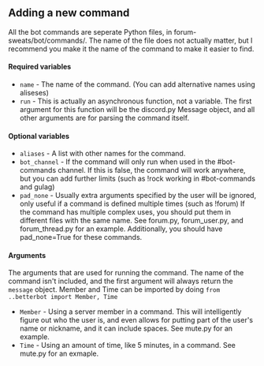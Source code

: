 ## Adding a new command
All the bot commands are seperate Python files, in forum-sweats/bot/commands/. The name of the file does not actually matter, but I recommend you make it the name of the command to make it easier to find.
#### Required variables
- `name` - The name of the command. (You can add alternative names using aliseses)
- `run` - This is actually an asynchronous function, not a variable. The first argument for this function will be the discord.py Message object, and all other arguments are for parsing the command itself.
#### Optional variables
- `aliases` - A list with other names for the command.
- `bot_channel` - If the command will only run when used in the #bot-commands channel. If this is false, the command will work anywhere, but you can add further limits (such as !rock working in #bot-commands and gulag)
- `pad_none` - Usually extra arguments specified by the user will be ignored, only useful if a command is defined multiple times (such as !forum)
If the command has multiple complex uses, you should put them in different files with the same name. See forum.py, forum_user.py, and forum_thread.py for an example. Additionally, you should have pad_none=True for these commands.

#### Arguments
The arguments that are used for running the command. The name of the command isn't included, and the first argument will always return the `message` object.
Member and Time can be imported by doing `from ..betterbot import Member, Time`
- `Member` - Using a server member in a command. This will intelligently figure out who the user is, and even allows for putting part of the user's name or nickname, and it can include spaces. See mute.py for an example.
- `Time` - Using an amount of time, like 5 minutes, in a command. See mute.py for an exmaple.
